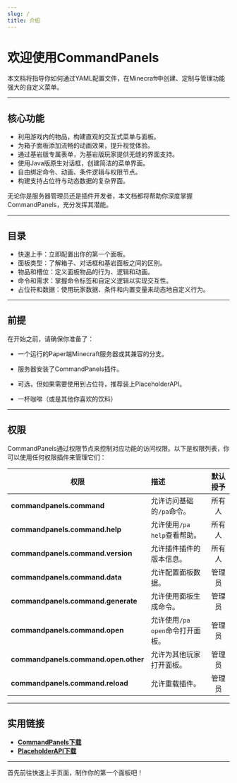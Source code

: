 ```yaml
---
slug: /
title: 介绍
---
```


# 欢迎使用CommandPanels

本文档将指导你如何通过YAML配置文件，在Minecraft中创建、定制与管理功能强大的自定义菜单。

-----

## 核心功能

- 利用游戏内的物品，构建直观的交互式菜单与面板。
- 为箱子面板添加流畅的动画效果，提升视觉体验。
- 通过基岩版专属表单，为基岩版玩家提供无缝的界面支持。
- 使用Java版原生对话框，创建简洁的菜单界面。
- 自由绑定命令、动画、条件逻辑与权限节点。
- 构建支持占位符与动态数据的复杂界面。

无论你是服务器管理员还是插件开发者，本文档都将帮助你深度掌握CommandPanels，充分发挥其潜能。

------

## 目录

- 快速上手：立即配置出你的第一个面板。
- 面板类型：了解箱子、对话框和基岩面板之间的区别。
- 物品和槽位：定义面板物品的行为、逻辑和动画。
- 命令和需求：掌握命令标签和自定义逻辑以实现交互性。
- 占位符和数据：使用玩家数据、条件和内置变量来动态地自定义行为。

------

## 前提

在开始之前，请确保你准备了：

- 一个运行的Paper端Minecraft服务器或其兼容的分支。

- 服务器安装了CommandPanels插件。
- 可选，但如果需要使用到占位符，推荐装上PlaceholderAPI。
- 一杯咖啡（或是其他你喜欢的饮料）

------

## 权限

CommandPanels通过权限节点来控制对应功能的访问权限。以下是权限列表，你可以使用任何权限插件来管理它们：

| 权限                                   | 描述                    | 默认授予 |
|--------------------------------------|:----------------------|:----:|
| **commandpanels.command**            | 允许访问基础的`/pa`命令。       | 所有人  |
| **commandpanels.command.help**       | 允许使用`/pa help`查看帮助。   | 所有人  |
| **commandpanels.command.version**    | 允许插件插件的版本信息。          | 所有人  |
| **commandpanels.command.data**       | 允许配置面板数据。             | 管理员  |
| **commandpanels.command.generate**   | 允许使用面板生成命令。           | 管理员  |
| **commandpanels.command.open**       | 允许使用`/pa open`命令打开面板。 | 管理员  |
| **commandpanels.command.open.other** | 允许为其他玩家打开面板。          | 管理员  |
| **commandpanels.command.reload**     | 允许重载插件。               | 管理员  |

------

## 实用链接

- [**CommandPanels下载**](https://modrinth.com/plugin/commandpanels)
- [**PlaceholderAPI下载**](https://www.spigotmc.org/resources/6245/)

------

首先前往快速上手页面，制作你的第一个面板吧！